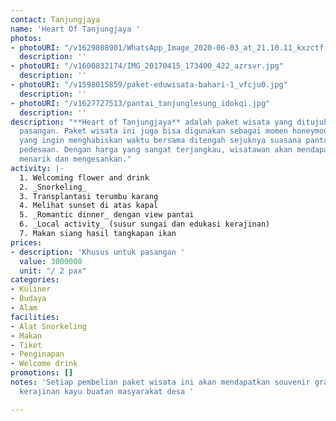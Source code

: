 ```yaml
---
contact: Tanjungjaya
name: 'Heart Of Tanjungjaya '
photos:
- photoURI: "/v1629808901/WhatsApp_Image_2020-06-03_at_21.10.11_kxzctf.jpg"
  description: ''
- photoURI: "/v1600832174/IMG_20170415_173400_422_azrsvr.jpg"
  description: ''
- photoURI: "/v1598015859/paket-eduwisata-bahari-1_vfcju0.jpg"
  description: ''
- photoURI: "/v1627727513/pantai_tanjunglesung_idokqi.jpg"
  description: ''
description: "**Heart of Tanjungjaya** adalah paket wisata yang ditujukan khus untuk
  pasangan. Paket wisata ini juga bisa digunakan sebagai momen honeymoon suami istri
  yang ingin menghabiskan waktu bersama ditengah sejuknya suasana pantai dan damainya
  pedesaan. Dengan harga yang sangat terjangkau, wisatawan akan mendapatkan pengalaman
  menarik dan mengesankan."
activity: |-
  1. Welcoming flower and drink
  2. _Snorkeling_
  3. Transplantasi terumbu karang
  4. Melihat sunset di atas kapal
  5. _Romantic dinner_ dengan view pantai
  6. _Local activity_ (susur sungai dan edukasi kerajinan)
  7. Makan siang hasil tangkapan ikan
prices:
- description: 'Khusus untuk pasangan '
  value: 3000000
  unit: "/ 2 pax"
categories:
- Kuliner
- Budaya
- Alam
facilities:
- Alat Snorkeling
- Makan
- Tiket
- Penginapan
- Welcome drink
promotions: []
notes: 'Setiap pembelian paket wisata ini akan mendapatkan souvenir gratis berupa
  kerajinan kayu buatan masyarakat desa '

---
```


